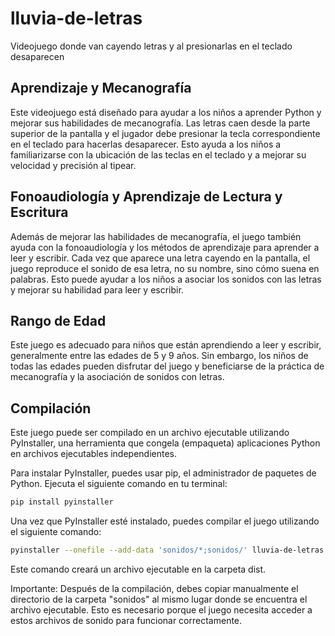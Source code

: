 # lluvia-de-letras
Videojuego donde van cayendo letras y al presionarlas en el teclado desaparecen

## Aprendizaje y Mecanografía

Este videojuego está diseñado para ayudar a los niños a aprender Python y mejorar sus habilidades de mecanografía. Las letras caen desde la parte superior de la pantalla y el jugador debe presionar la tecla correspondiente en el teclado para hacerlas desaparecer. Esto ayuda a los niños a familiarizarse con la ubicación de las teclas en el teclado y a mejorar su velocidad y precisión al tipear.

## Fonoaudiología y Aprendizaje de Lectura y Escritura

Además de mejorar las habilidades de mecanografía, el juego también ayuda con la fonoaudiología y los métodos de aprendizaje para aprender a leer y escribir. Cada vez que aparece una letra cayendo en la pantalla, el juego reproduce el sonido de esa letra, no su nombre, sino cómo suena en palabras. Esto puede ayudar a los niños a asociar los sonidos con las letras y mejorar su habilidad para leer y escribir.

## Rango de Edad

Este juego es adecuado para niños que están aprendiendo a leer y escribir, generalmente entre las edades de 5 y 9 años. Sin embargo, los niños de todas las edades pueden disfrutar del juego y beneficiarse de la práctica de mecanografía y la asociación de sonidos con letras.

## Compilación

Este juego puede ser compilado en un archivo ejecutable utilizando PyInstaller, una herramienta que congela (empaqueta) aplicaciones Python en archivos ejecutables independientes. 

Para instalar PyInstaller, puedes usar pip, el administrador de paquetes de Python. Ejecuta el siguiente comando en tu terminal:

```bash
pip install pyinstaller
```
Una vez que PyInstaller esté instalado, puedes compilar el juego utilizando el siguiente comando:

```bash
pyinstaller --onefile --add-data 'sonidos/*;sonidos/' lluvia-de-letras.py
```
Este comando creará un archivo ejecutable en la carpeta dist.

Importante: Después de la compilación, debes copiar manualmente el directorio de la carpeta "sonidos" al mismo lugar donde se encuentra el archivo ejecutable. Esto es necesario porque el juego necesita acceder a estos archivos de sonido para funcionar correctamente.